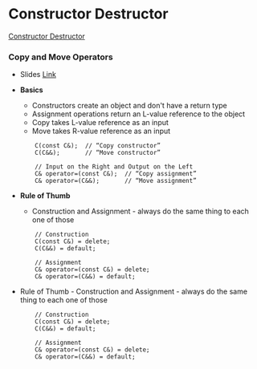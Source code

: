 # Constructor Destructor

[Constructor Destructor](./docs/Constructor%20Destructor.pdf)



### Copy and Move Operators

* Slides [Link](https://docs.google.com/presentation/d/1aW5UvMqr7nIeWDMVlXh0It4pit8MBMlwfp1OcgwH9Zg/edit?resourcekey=0-w-NXIU6M8dxTngKHJxPOgw#slide=id.gd01c13137e_2_38)

*  **Basics** 

    *   Constructors create an object and don't have a return type
    *   Assignment operations return an L-value reference to the object
    *   Copy takes L-value reference as an input
    *   Move takes R-value reference as an input
  
    ```
        C(const C&);  // “Copy constructor”
        C(C&&);       // “Move constructor”

        // Input on the Right and Output on the Left
        C& operator=(const C&);  // “Copy assignment”
        C& operator=(C&&);       // “Move assignment”
    ```

*   **Rule of Thumb**
  
    *   Construction and Assignment - always do the same thing to each one of those

    ```
        // Construction
        C(const C&) = delete;
        C(C&&) = default;
        
        // Assignment
        C& operator=(const C&) = delete;
        C& operator=(C&&) = default;

    ```

*   Rule of Thumb - Construction and Assignment - always do the same thing to each one of those

    ```
        // Construction
        C(const C&) = delete;
        C(C&&) = default;
        
        // Assignment
        C& operator=(const C&) = delete;
        C& operator=(C&&) = default;

    ```